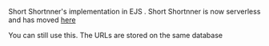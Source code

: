 Short Shortnner's implementation in EJS . Short Shortnner is now serverless and has moved <a href="https://github.com/dingus45191/shortnner-mega">here</a>

You can still use this. The URLs are stored on the same database
